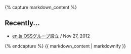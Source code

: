 {% capture markdown_content %}

## Recently...

- [en.ja OSSグループ](https://github.com/enja-oss)設立 / Nov 27, 2012

{% endcapture %}
{{ markdown_content | markdownify }}
